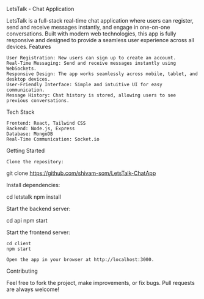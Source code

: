 LetsTalk - Chat Application

LetsTalk is a full-stack real-time chat application where users can register, send and receive messages instantly, and engage in one-on-one conversations. Built with modern web technologies, this app is fully responsive and designed to provide a seamless user experience across all devices.
Features

    User Registration: New users can sign up to create an account.
    Real-Time Messaging: Send and receive messages instantly using WebSockets.
    Responsive Design: The app works seamlessly across mobile, tablet, and desktop devices.
    User-Friendly Interface: Simple and intuitive UI for easy communication.
    Message History: Chat history is stored, allowing users to see previous conversations.

Tech Stack

    Frontend: React, Tailwind CSS
    Backend: Node.js, Express
    Database: MongoDB
    Real-Time Communication: Socket.io

Getting Started

    Clone the repository:

git clone https://github.com/shivam-som/LetsTalk-ChatApp

Install dependencies:

cd letstalk
npm install

Start the backend server:

cd api
npm start

Start the frontend server:

    cd client
    npm start

    Open the app in your browser at http://localhost:3000.

Contributing

Feel free to fork the project, make improvements, or fix bugs. Pull requests are always welcome!

